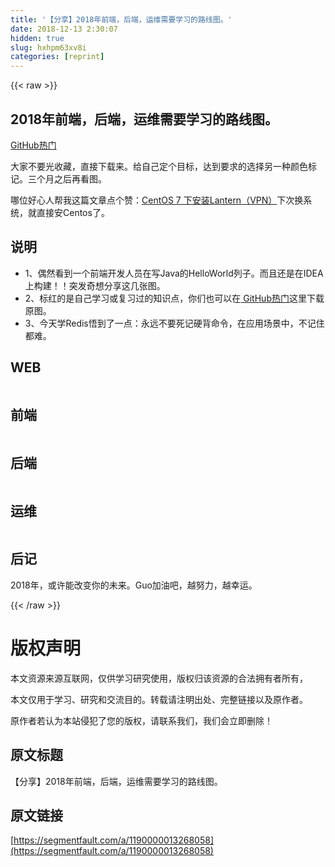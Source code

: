 ```yaml
---
title: '【分享】2018年前端，后端，运维需要学习的路线图。' 
date: 2018-12-13 2:30:07
hidden: true
slug: hxhpm63xv8i
categories: [reprint]
---
```


{{< raw >}}

                    
<h2 id="articleHeader0">2018年前端，后端，运维需要学习的路线图。</h2>
<p><a href="https://github.com/guoxiaoxu/developer-roadmap" rel="nofollow noreferrer" target="_blank">GitHub热门</a></p>
<p>大家不要光收藏，直接下载来。给自己定个目标，达到要求的选择另一种颜色标记。三个月之后再看图。</p>
<p>哪位好心人帮我这篇文章点个赞：<a href="https://segmentfault.com/a/1190000013278021">CentOS 7 下安装Lantern（VPN）</a>下次换系统，就直接安Centos了。</p>
<h2 id="articleHeader1">说明</h2>
<ul>
<li>1、偶然看到一个前端开发人员在写Java的HelloWorld列子。而且还是在IDEA上构建！！突发奇想分享这几张图。</li>
<li>2、标红的是自己学习或复习过的知识点，你们也可以在<a href="https://github.com/guoxiaoxu/developer-roadmap" rel="nofollow noreferrer" target="_blank"> GitHub热门</a>这里下载原图。</li>
<li>3、今天学Redis悟到了一点：永远不要死记硬背命令，在应用场景中，不记住都难。</li>
</ul>
<h2 id="articleHeader2">WEB</h2>
<p><span class="img-wrap"><img data-src="/img/remote/1460000013268064?w=1099&amp;h=478" src="https://static.alili.tech/img/remote/1460000013268064?w=1099&amp;h=478" alt="" title="" style="cursor: pointer; display: inline;"></span></p>
<h2 id="articleHeader3">前端</h2>
<p><span class="img-wrap"><img data-src="/img/remote/1460000013268063?w=1213&amp;h=1497" src="https://static.alili.tech/img/remote/1460000013268063?w=1213&amp;h=1497" alt="" title="" style="cursor: pointer; display: inline;"></span></p>
<h2 id="articleHeader4">后端</h2>
<p><span class="img-wrap"><img data-src="/img/remote/1460000013268065?w=1285&amp;h=1866" src="https://static.alili.tech/img/remote/1460000013268065?w=1285&amp;h=1866" alt="" title="" style="cursor: pointer; display: inline;"></span></p>
<h2 id="articleHeader5">运维</h2>
<p><span class="img-wrap"><img data-src="/img/remote/1460000013268066?w=1360&amp;h=1717" src="https://static.alili.tech/img/remote/1460000013268066?w=1360&amp;h=1717" alt="" title="" style="cursor: pointer; display: inline;"></span></p>
<h2 id="articleHeader6">后记</h2>
<p>2018年，或许能改变你的未来。Guo加油吧，越努力，越幸运。</p>

                
{{< /raw >}}

# 版权声明
本文资源来源互联网，仅供学习研究使用，版权归该资源的合法拥有者所有，

本文仅用于学习、研究和交流目的。转载请注明出处、完整链接以及原作者。

原作者若认为本站侵犯了您的版权，请联系我们，我们会立即删除！

## 原文标题
【分享】2018年前端，后端，运维需要学习的路线图。

## 原文链接
[https://segmentfault.com/a/1190000013268058](https://segmentfault.com/a/1190000013268058)


